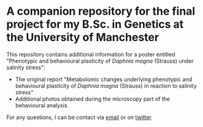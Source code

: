 # A companion repository for the final project for my B.Sc. in Genetics at the University of Manchester
This repository contains additional information for a poster entitled "Phenotypic and behavioural plasticity of *Daphnia magna* (Strauss) under salinity stress": 
- The original report "Metabolomic changes underlying phenotypic and behavioural plasticity of *Daphnia magna* (Strauss) in reaction to salinity stress"
- Additional photos obtained during the microscopy part of the behavioural analysis. 

For any questions, I can be contact via  [email](desampaa@tcd.ie) or on [twitter](https://twitter.com/quantumlandbook).
